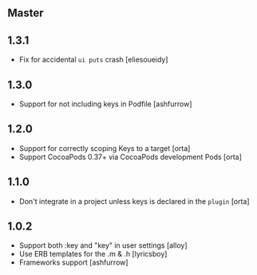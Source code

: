 ## Master

## 1.3.1

* Fix for accidental `ui puts` crash [eliesoueidy]

## 1.3.0

* Support for not including keys in Podfile [ashfurrow]

## 1.2.0

* Support for correctly scoping Keys to a target [orta]
* Support CocoaPods 0.37+ via CocoaPods development Pods [orta]

## 1.1.0

* Don't integrate in a project unless keys is declared in the `plugin` [orta]

## 1.0.2

* Support both :key and "key" in user settings [alloy]
* Use ERB templates for the .m & .h [lyricsboy]
* Frameworks support [ashfurrow]
